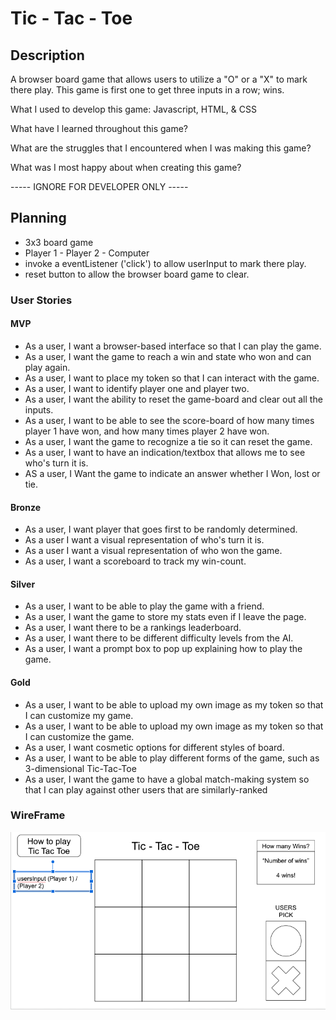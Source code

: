 # Tic - Tac - Toe

## Description

A browser board game that allows users to utilize a "O" or a "X" to mark there play. This game is first one to get three inputs in a row; wins.

What I used to develop this game:
Javascript,
HTML,
& CSS

What have I learned throughout this game?

What are the struggles that I encountered when I was making this game?

What was I most happy about when creating this game?

----- IGNORE FOR DEVELOPER ONLY -----

## Planning

- 3x3 board game
- Player 1 - Player 2 - Computer
- invoke a eventListener ('click') to allow userInput to mark there play.
- reset button to allow the browser board game to clear.

### User Stories

#### MVP

- As a user, I want a browser-based interface so that I can play the game.
- As a user, I want the game to reach a win and state who won and can play again.
- As a user, I want to place my token so that I can interact with the game.
- As a user, I want to identify player one and player two.
- As a user, I want the ability to reset the game-board and clear out all the inputs.
- As a user, I want to be able to see the score-board of how many times player 1 have won, and how many times player 2 have won.
- As a user, I want the game to recognize a tie so it can reset the game.
- As a user, I want to have an indication/textbox that allows me to see who's turn it is.
- AS a user, I Want the game to indicate an answer whether I Won, lost or tie.

#### Bronze

- As a user, I want player that goes first to be randomly determined.
- As a user I want a visual representation of who's turn it is.
- As a user I want a visual representation of who won the game.
- As a user, I want a scoreboard to track my win-count.

#### Silver

- As a user, I want to be able to play the game with a friend.
- As a user, I want the game to store my stats even if I leave the page.
- As a user, I want there to be a rankings leaderboard.
- As a user, I want there to be different difficulty levels from the AI.
- As a user, I want a prompt box to pop up explaining how to play the game.

#### Gold

- As a user, I want to be able to upload my own image as my token so that I can customize my game.
- As a user, I want to be able to upload my own image as my token so that I can customize the game.
- As a user, I want cosmetic options for different styles of board.
- As a user, I want to be able to play different forms of the game, such as 3-dimensional Tic-Tac-Toe
- As a user, I want the game to have a global match-making system so that I can play against other users that are similarly-ranked

### WireFrame

![Tic Tac Toe initial screen](assets/wireframe-main.png)

<!-- ![About Tic Tac Toe] -->